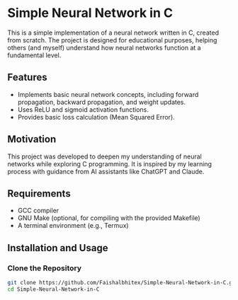 # Simple Neural Network in C

This is a simple implementation of a neural network written in C, created from scratch. The project is designed for educational purposes, helping others (and myself) understand how neural networks function at a fundamental level.

## Features
- Implements basic neural network concepts, including forward propagation, backward propagation, and weight updates.
- Uses ReLU and sigmoid activation functions.
- Provides basic loss calculation (Mean Squared Error).

## Motivation
This project was developed to deepen my understanding of neural networks while exploring C programming. It is inspired by my learning process with guidance from AI assistants like ChatGPT and Claude.

## Requirements
- GCC compiler
- GNU Make (optional, for compiling with the provided Makefile)
- A terminal environment (e.g., Termux)

## Installation and Usage

### Clone the Repository
```bash
git clone https://github.com/Faishalbhitex/Simple-Neural-Network-in-C.git
cd Simple-Neural-Network-in-C
